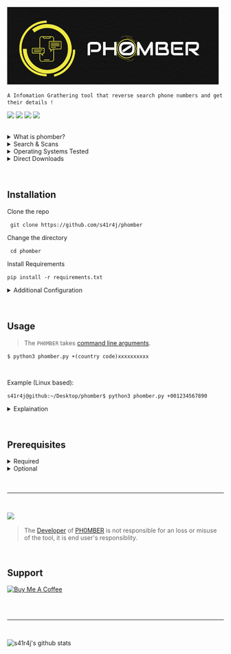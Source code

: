 <img src='/.images/phomber_logo.png'>


```
A Infomation Grathering tool that reverse search phone numbers and get their details !
```

<a href='https://www.w3schools.in/ethical-hacking/information-gathering-techniques/'><img src="https://img.shields.io/badge/Etical Hacking-Infomation Grathering Tool-yellow.svg?logo=sharp"></a>
<a href='https://github.com/s41r4j/phomber/releases/'><img src="https://img.shields.io/badge/Version-v1.0-orange.svg?logo=vectorworks"></a>
<a href='https://www.python.org/'><img src="https://img.shields.io/badge/Python-3-blue.svg?style=flat&logo=python"></a>
<a href='LICENSE'><img src="https://img.shields.io/badge/License-GPL%20v3.0-brightgreen.svg"></a>

         
<br>


<details>
<summary>What is phomber?</summary>
<br>
 
 - Phomber is one of the best tools available for Infomation Grathering.
 - It reverse searches given number online and retrieves all data available.
 
<br>
</details>

<details>
<summary>Search & Scans</summary>
<br>
 
 - Basic search
 - Advance search (Experimental)
 - Truecaller scan (Comming soon)
 
<br>
</details>

<details>
<summary>Operating Systems Tested</summary>
<br>
 
 - [![Supported OS](https://img.shields.io/badge/OS%20X-brightgreen?style=flat&logo=macos)](https://www.google.com/search?q=OS%20X)
 - [![Supported OS](https://img.shields.io/badge/Unix%20%2F%20Linux-blueviolet?style=flat&logo=linux)](https://www.google.com/search?q=Unix+Linux)
 - [![Supported OS](https://img.shields.io/badge/Microsoft%20Windows-red?style=flat&logo=windows)](https://www.google.com/search?q=Windows)


<br>
</details>

<details>
<summary>Direct Downloads</summary>
<br>
 
 - [zip](https://github.com/s41r4j/phomber/archive/refs/tags/phomber.zip)
 - [tar.gz](https://github.com/s41r4j/phomber/archive/refs/tags/phomber.tar.gz)
 
<br>
</details>

<br>
<br>

 ## Installation

 Clone the repo
  
 ```
  git clone https://github.com/s41r4j/phomber
 ```
 Change the directory
  
 ```
  cd phomber
 ```
 Install Requirements 
 
 ```
 pip install -r requirements.txt
 ```
<details>
<summary>Additional Configuration</summary>
<br>
 
 - There is a `config.py` file persent in `phomber` folder.
 - Click on '[*Additional Settings*](https://github.com/s41r4j/phomber/blob/main/.more/additional_config.md)' to see how to configure it.
 
</details>

<br>
<br>

## Usage

> The `PH0MBER` takes [command line arguments](https://www.google.com/search?q=Command+Line+Arguments).

```
$ python3 phomber.py +(country code)xxxxxxxxxx
```

<br>

Example (Linux based):
```
s41r4j@github:~/Desktop/phomber$ python3 phomber.py +001234567890
```

<details>
<summary>Explaination</summary>
<br>
         
- `python3 phomber.py` -  Running phomber script with python3
- `+001234567890` - Command line argument, the phone number you want to search.
<details>
<summary>Phone number breakdown / explained</summary>
<br>
 
 - `+00` is [country code](https://en.wikipedia.org/wiki/List_of_country_calling_codes), eg: +1 (Canada, US), +47 (Norway), +91 (India), +86 (China)
 - `1234567890` is the phone number without spaces, dashes & brackets
 
<br>
</details>
</details>



<br>
<br>

## Prerequisites

<details>
<summary>Required</summary>
<br>
         
- python3
- git
    
<br>
</details>

<details>
<summary>Optional</summary>
<br>

- OpenCage Account ([create a account here](https://opencagedata.com/users/sign_up)) , for Basic search.
- Truecaller Account ([create a account here](https://www.truecaller.com/auth/sign-in)) , for Truecaller scan.
    
<br>
</details>

<br>
<br>
<hr>
<br>

<a href=''><img src="https://img.shields.io/badge/Disclaimer-Please don't use this tool for unethical purposes-red.svg?logo=hackaday"></a>
> The [Developer](https://github.com/s41r4j/) of [PH0MBER](https://github.com/s41r4j/phomber/) is not responsible for an loss or misuse of the tool, it is end user's responsiblity.

<br>

## Support

<a href="https://www.buymeacoffee.com/S41R4J" target="_blank"><img src="https://cdn.buymeacoffee.com/buttons/arial-yellow.png" alt="Buy Me A Coffee" style="height: 50px !important;width: 50px !important;"></a>

<br>
<br>
<hr>
<br>

![s41r4j's github stats](https://github-readme-stats.vercel.app/api?username=s41r4j&show_icons=true&title_color=fff&icon_color=79ff97&text_color=9f9f9f&bg_color=151515)


